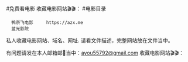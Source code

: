 #免费看电影
收藏电影网站🎬🎬：
#电影目录

      鸭奈飞电影     https://azx.me  
      蓝光影院       
      



私人收藏电影网站、域名、网址.
请看文件描述，完整网站放在文件当中。

有问题请发在本人邮箱邮📮当中：ayou55792@gmail.com
收藏电影网站🎬🎬：
      
            
